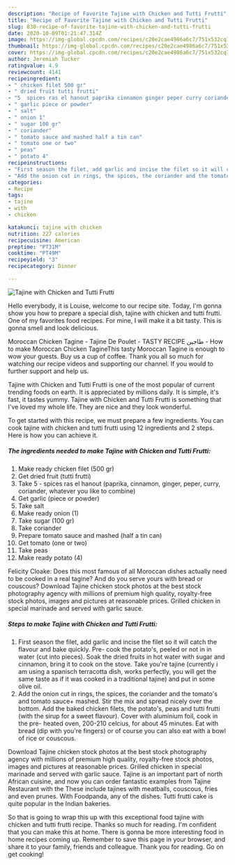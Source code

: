 ```yaml
---
description: "Recipe of Favorite Tajine with Chicken and Tutti Frutti"
title: "Recipe of Favorite Tajine with Chicken and Tutti Frutti"
slug: 830-recipe-of-favorite-tajine-with-chicken-and-tutti-frutti
date: 2020-10-09T01:21:47.314Z
image: https://img-global.cpcdn.com/recipes/c20e2cae4986a6c7/751x532cq70/tajine-with-chicken-and-tutti-frutti-recipe-main-photo.jpg
thumbnail: https://img-global.cpcdn.com/recipes/c20e2cae4986a6c7/751x532cq70/tajine-with-chicken-and-tutti-frutti-recipe-main-photo.jpg
cover: https://img-global.cpcdn.com/recipes/c20e2cae4986a6c7/751x532cq70/tajine-with-chicken-and-tutti-frutti-recipe-main-photo.jpg
author: Jeremiah Tucker
ratingvalue: 4.9
reviewcount: 4141
recipeingredient:
- " chicken filet 500 gr"
- " dried fruit tutti frutti"
- "5  spices ras el hanout paprika cinnamon ginger peper curry coriander whatever you like to combine"
- " garlic piece or powder"
- " salt"
- " onion 1"
- " sugar 100 gr"
- " coriander"
- " tomato sauce and mashed half a tin can"
- " tomato one or two"
- " peas"
- " potato 4"
recipeinstructions:
- "First season the filet, add garlic and incise the filet so it will catch the flavour and bake quickly. Pre- cook the potato&#39;s, peeled or not in in water (cut into pieces). Soak the dried fruits in hot water with sugar and cinnamon, bring it to cook on the stove. Take you&#39;re tajine (currently i am using a spanisch terracotta dish, works perfectly, you will get the same taste as if it was cooked in a traditional tajine) and put in some olive oil."
- "Add the onion cut in rings, the spices, the coriander and the tomato&#39;s and tomato sauce+ mashed. Stir the mix and spread nicely over the bottom. Add the baked chicken filets, the potato&#39;s, peas and tutti frutti (with the sirup for a sweet flavour). Cover with aluminium foil, cook in the pre- heated oven, 200-210 celcius, for about 45 minutes. Eat with bread (dip with you&#39;re fingers) or of course you can also eat with a bowl of rice or couscous."
categories:
- Recipe
tags:
- tajine
- with
- chicken

katakunci: tajine with chicken 
nutrition: 227 calories
recipecuisine: American
preptime: "PT31M"
cooktime: "PT49M"
recipeyield: "3"
recipecategory: Dinner

---
```



![Tajine with Chicken and Tutti Frutti](https://img-global.cpcdn.com/recipes/c20e2cae4986a6c7/751x532cq70/tajine-with-chicken-and-tutti-frutti-recipe-main-photo.jpg)

Hello everybody, it is Louise, welcome to our recipe site. Today, I'm gonna show you how to prepare a special dish, tajine with chicken and tutti frutti. One of my favorites food recipes. For mine, I will make it a bit tasty. This is gonna smell and look delicious.

Moroccan Chicken Tagine - Tajine De Poulet - TASTY RECIPE طاجين - How to make Moroccan Chicken TagineThis tasty Moroccan Tagine is enough to wow your guests. Buy us a cup of coffee. Thank you all so much for watching our recipe videos and supporting our channel. If you would to further support and help us.

Tajine with Chicken and Tutti Frutti is one of the most popular of current trending foods on earth. It is appreciated by millions daily. It is simple, it's fast, it tastes yummy. Tajine with Chicken and Tutti Frutti is something that I've loved my whole life. They are nice and they look wonderful.


To get started with this recipe, we must prepare a few ingredients. You can cook tajine with chicken and tutti frutti using 12 ingredients and 2 steps. Here is how you can achieve it.

<!--inarticleads1-->

##### The ingredients needed to make Tajine with Chicken and Tutti Frutti:

1. Make ready  chicken filet (500 gr)
1. Get  dried fruit (tutti frutti)
1. Take 5 - spices ras el hanout (paprika, cinnamon, ginger, peper, curry, coriander, whatever you like to combine)
1. Get  garlic (piece or powder)
1. Take  salt
1. Make ready  onion (1)
1. Take  sugar (100 gr)
1. Take  coriander
1. Prepare  tomato sauce and mashed (half a tin can)
1. Get  tomato (one or two)
1. Take  peas
1. Make ready  potato (4)


Felicity Cloake: Does this most famous of all Moroccan dishes actually need to be cooked in a real tagine? And do you serve yours with bread or couscous? Download Tajine chicken stock photos at the best stock photography agency with millions of premium high quality, royalty-free stock photos, images and pictures at reasonable prices. Grilled chicken in special marinade and served with garlic sauce. 

<!--inarticleads2-->

##### Steps to make Tajine with Chicken and Tutti Frutti:

1. First season the filet, add garlic and incise the filet so it will catch the flavour and bake quickly. Pre- cook the potato&#39;s, peeled or not in in water (cut into pieces). Soak the dried fruits in hot water with sugar and cinnamon, bring it to cook on the stove. Take you&#39;re tajine (currently i am using a spanisch terracotta dish, works perfectly, you will get the same taste as if it was cooked in a traditional tajine) and put in some olive oil.
1. Add the onion cut in rings, the spices, the coriander and the tomato&#39;s and tomato sauce+ mashed. Stir the mix and spread nicely over the bottom. Add the baked chicken filets, the potato&#39;s, peas and tutti frutti (with the sirup for a sweet flavour). Cover with aluminium foil, cook in the pre- heated oven, 200-210 celcius, for about 45 minutes. Eat with bread (dip with you&#39;re fingers) or of course you can also eat with a bowl of rice or couscous.


Download Tajine chicken stock photos at the best stock photography agency with millions of premium high quality, royalty-free stock photos, images and pictures at reasonable prices. Grilled chicken in special marinade and served with garlic sauce. Tajine is an important part of north African cuisine, and now you can order fantastic examples from Tajine Restaurant with the These include tajines with meatballs, couscous, fries and even prunes. With Foodpanda, any of the dishes. Tutti frutti cake is quite popular in the Indian bakeries. 

So that is going to wrap this up with this exceptional food tajine with chicken and tutti frutti recipe. Thanks so much for reading. I'm confident that you can make this at home. There is gonna be more interesting food in home recipes coming up. Remember to save this page in your browser, and share it to your family, friends and colleague. Thank you for reading. Go on get cooking!
